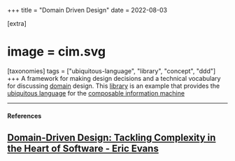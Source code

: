 +++
title = "Domain Driven Design"
date = 2022-08-03

[extra]
#  image = cim.svg
[taxonomies]
   tags = ["ubiquitous-language", "library", "concept", "ddd"]
+++
A framework for making design decisions and a technical vocabulary for discussing [domain](/library/domain) design. This [library](/library/) is an example that provides the [ubiquitous language](/library/ubiquitous-language) for the [composable information machine](/library/cim)

---

#### References

[Domain-Driven Design: Tackling Complexity in the Heart of Software - Eric Evans](https://www.dddcommunity.org/book/evans_2003/)
---
